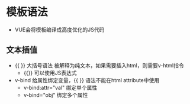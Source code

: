 # 模板语法
- VUE会将模板编译成高度优化的JS代码
## 文本插值
- {{  }} 大括号语法 被解释为纯文本，如果需要插入html，则需要v-html指令
  - {{}} 可以使用JS表达式
- v-bind 给属性绑定变量，{{ }} 语法不能在html attribute中使用
  - v-bind:attr="val"   绑定单个属性
  - v-bind="obj"    绑定多个属性